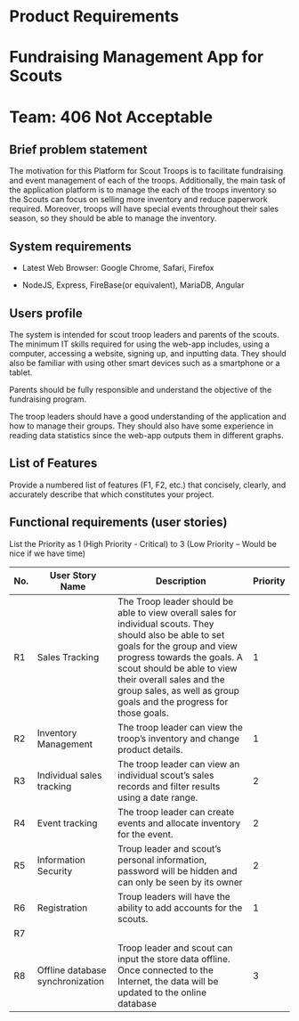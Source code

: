 # Product Requirements
              
# Fundraising Management App for Scouts

# Team: 406 Not Acceptable


## Brief problem statement 

The motivation for this Platform for Scout Troops is to facilitate fundraising and event management of each of the troops. Additionally, the main task of the application platform is to manage the each of the troops inventory so the Scouts can focus on selling more inventory and reduce paperwork required. Moreover, troops will have special events throughout their sales season, so they should be able to manage the inventory. 

## System requirements

- Latest Web Browser: Google Chrome, Safari, Firefox

- NodeJS, Express, FireBase(or equivalent), MariaDB, Angular


## Users profile

The system is intended for scout troop leaders and parents of the scouts. The minimum IT skills required for using the web-app includes, using a computer, accessing a website, signing up, and inputting data. They should also be familiar with using other smart devices such as a smartphone or a tablet.

Parents should be fully responsible and understand the objective of the fundraising program.

The troop leaders should have a good understanding of the application and how to manage their groups. They should also have some experience in reading data statistics since the web-app outputs them in different graphs.

## List of Features

Provide a numbered list of features (F1, F2, etc.) that concisely, clearly, and accurately describe that which constitutes your project.

## Functional requirements (user stories)

List the Priority as 1 (High Priority - Critical) to 3 (Low Priority – Would be nice if we have time)

| No.| User Story Name | Description | Priority |
| ---| ----------------| ----------- | -------- |
|  R1  |Sales Tracking |The Troop leader should be able to view overall sales for individual scouts. They should also be able to set goals for the group and view progress towards the goals. A scout should be able to view their overall sales and the group sales, as well as group goals and the progress for those goals.             |     1     |   
|  R2  |Inventory Management |The troop leader can view the troop’s inventory and change product details.  |     1     | 
|  R3  |Individual sales tracking |The troop leader can view an individual scout’s sales records and filter results using a date range.             |     2     | 
|  R4  |Event tracking  |The troop leader can create events and allocate inventory for the event.            |     2     | 
|  R5  |Information Security|Troup leader and scout’s personal information, password will be hidden and can only be seen by its owner             |    2      | 
|  R6  |Registration  |Troup leaders will have the ability to add accounts for the scouts.             |   1       | 
|  R7  |                 |             |          | 
|  R8  |Offline database synchronization|Troop leader and scout can input the store data offline. Once connected to the Internet, the data will be updated to the online database             | 3         | 

















